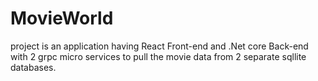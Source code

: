 # MovieWorld  
project is an application having React Front-end and .Net core Back-end with 2 grpc micro services to pull the movie data from 2 separate sqllite databases.
